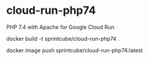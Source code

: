 # cloud-run-php74
PHP 7.4 with Apache for Google Cloud Run

docker build -t sprintcube/cloud-run-php74 .

docker image push sprintcube/cloud-run-php74:latest